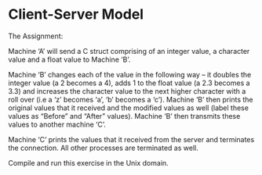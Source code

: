 # Client-Server Model

The Assignment: 

Machine ‘A’ will send a C struct comprising of an integer value, a character value and a float value to Machine ‘B’.

Machine ‘B’ changes each of the value in the following way – it doubles the integer value (a 2 becomes a 4), adds 1 to the float value (a 2.3 becomes a 3.3) and increases the character value to the next higher character with a roll over (i.e a ‘z’ becomes ‘a’, ‘b’ becomes a ‘c’). Machine ‘B’ then prints the original values that it received and the modified values as well (label these values as “Before” and “After” values). Machine ‘B’ then transmits these values to another machine ‘C’.

Machine ‘C’ prints the values that it received from the server and terminates the connection. All other processes are terminated as well.

Compile and run this exercise in the Unix domain.
